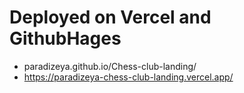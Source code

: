 # Deployed on Vercel and GithubHages
- paradizeya.github.io/Chess-club-landing/
- https://paradizeya-chess-club-landing.vercel.app/
